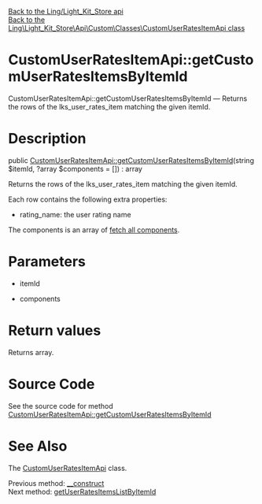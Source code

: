 [Back to the Ling/Light_Kit_Store api](https://github.com/lingtalfi/Light_Kit_Store/blob/master/doc/api/Ling/Light_Kit_Store.md)<br>
[Back to the Ling\Light_Kit_Store\Api\Custom\Classes\CustomUserRatesItemApi class](https://github.com/lingtalfi/Light_Kit_Store/blob/master/doc/api/Ling/Light_Kit_Store/Api/Custom/Classes/CustomUserRatesItemApi.md)


CustomUserRatesItemApi::getCustomUserRatesItemsByItemId
================



CustomUserRatesItemApi::getCustomUserRatesItemsByItemId — Returns the rows of the lks_user_rates_item matching the given itemId.




Description
================


public [CustomUserRatesItemApi::getCustomUserRatesItemsByItemId](https://github.com/lingtalfi/Light_Kit_Store/blob/master/doc/api/Ling/Light_Kit_Store/Api/Custom/Classes/CustomUserRatesItemApi/getCustomUserRatesItemsByItemId.md)(string $itemId, ?array $components = []) : array




Returns the rows of the lks_user_rates_item matching the given itemId.

Each row contains the following extra properties:
- rating_name: the user rating name

The components is an array of [fetch all components](https://github.com/lingtalfi/SimplePdoWrapper/blob/master/doc/pages/fetch-all-components.md).




Parameters
================


- itemId

    

- components

    


Return values
================

Returns array.








Source Code
===========
See the source code for method [CustomUserRatesItemApi::getCustomUserRatesItemsByItemId](https://github.com/lingtalfi/Light_Kit_Store/blob/master/Api/Custom/Classes/CustomUserRatesItemApi.php#L30-L51)


See Also
================

The [CustomUserRatesItemApi](https://github.com/lingtalfi/Light_Kit_Store/blob/master/doc/api/Ling/Light_Kit_Store/Api/Custom/Classes/CustomUserRatesItemApi.md) class.

Previous method: [__construct](https://github.com/lingtalfi/Light_Kit_Store/blob/master/doc/api/Ling/Light_Kit_Store/Api/Custom/Classes/CustomUserRatesItemApi/__construct.md)<br>Next method: [getUserRatesItemsListByItemId](https://github.com/lingtalfi/Light_Kit_Store/blob/master/doc/api/Ling/Light_Kit_Store/Api/Custom/Classes/CustomUserRatesItemApi/getUserRatesItemsListByItemId.md)<br>

